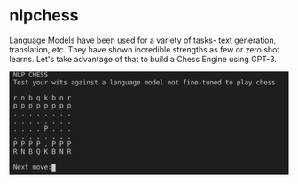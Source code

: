 # nlpchess
Language Models have been used for a variety of tasks- text generation, translation, etc. They have shown incredible strengths as few or zero shot learns. Let's take advantage of that to build a Chess Engine using GPT-3.

![Backround Image](/image.png)
